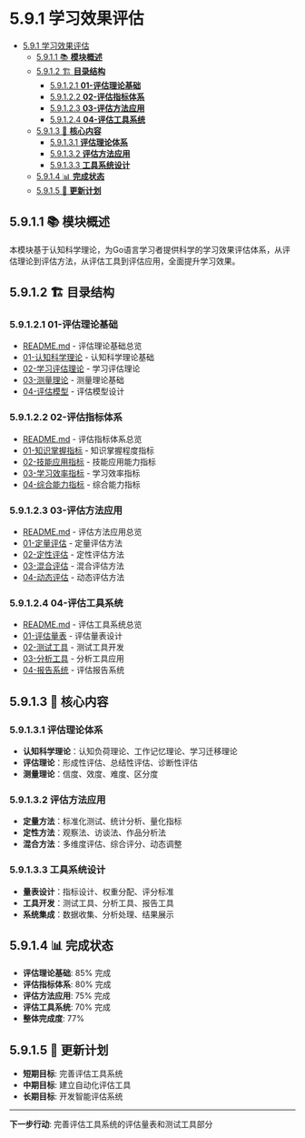 # 5.9.1 学习效果评估

<!-- TOC START -->
- [5.9.1 学习效果评估](#591-学习效果评估)
  - [5.9.1.1 📚 **模块概述**](#5911--模块概述)
  - [5.9.1.2 🏗️ **目录结构**](#5912-️-目录结构)
    - [5.9.1.2.1 **01-评估理论基础**](#59121-01-评估理论基础)
    - [5.9.1.2.2 **02-评估指标体系**](#59122-02-评估指标体系)
    - [5.9.1.2.3 **03-评估方法应用**](#59123-03-评估方法应用)
    - [5.9.1.2.4 **04-评估工具系统**](#59124-04-评估工具系统)
  - [5.9.1.3 🎯 **核心内容**](#5913--核心内容)
    - [5.9.1.3.1 **评估理论体系**](#59131-评估理论体系)
    - [5.9.1.3.2 **评估方法应用**](#59132-评估方法应用)
    - [5.9.1.3.3 **工具系统设计**](#59133-工具系统设计)
  - [5.9.1.4 📊 **完成状态**](#5914--完成状态)
  - [5.9.1.5 🔄 **更新计划**](#5915--更新计划)
<!-- TOC END -->

## 5.9.1.1 📚 **模块概述**

本模块基于认知科学理论，为Go语言学习者提供科学的学习效果评估体系，从评估理论到评估方法，从评估工具到评估应用，全面提升学习效果。

## 5.9.1.2 🏗️ **目录结构**

### 5.9.1.2.1 **01-评估理论基础**

- [README.md](01-评估理论基础/README.md) - 评估理论基础总览
- [01-认知科学理论](01-评估理论基础/01-认知科学理论/) - 认知科学理论基础
- [02-学习评估理论](01-评估理论基础/02-学习评估理论/) - 学习评估理论
- [03-测量理论](01-评估理论基础/03-测量理论/) - 测量理论基础
- [04-评估模型](01-评估理论基础/04-评估模型/) - 评估模型设计

### 5.9.1.2.2 **02-评估指标体系**

- [README.md](02-评估指标体系/README.md) - 评估指标体系总览
- [01-知识掌握指标](02-评估指标体系/01-知识掌握指标/) - 知识掌握程度指标
- [02-技能应用指标](02-评估指标体系/02-技能应用指标/) - 技能应用能力指标
- [03-学习效率指标](02-评估指标体系/03-学习效率指标/) - 学习效率指标
- [04-综合能力指标](02-评估指标体系/04-综合能力指标/) - 综合能力指标

### 5.9.1.2.3 **03-评估方法应用**

- [README.md](03-评估方法应用/README.md) - 评估方法应用总览
- [01-定量评估](03-评估方法应用/01-定量评估/) - 定量评估方法
- [02-定性评估](03-评估方法应用/02-定性评估/) - 定性评估方法
- [03-混合评估](03-评估方法应用/03-混合评估/) - 混合评估方法
- [04-动态评估](03-评估方法应用/04-动态评估/) - 动态评估方法

### 5.9.1.2.4 **04-评估工具系统**

- [README.md](04-评估工具系统/README.md) - 评估工具系统总览
- [01-评估量表](04-评估工具系统/01-评估量表/) - 评估量表设计
- [02-测试工具](04-评估工具系统/02-测试工具/) - 测试工具开发
- [03-分析工具](04-评估工具系统/03-分析工具/) - 分析工具应用
- [04-报告系统](04-评估工具系统/04-报告系统/) - 评估报告系统

## 5.9.1.3 🎯 **核心内容**

### 5.9.1.3.1 **评估理论体系**

- **认知科学理论**：认知负荷理论、工作记忆理论、学习迁移理论
- **评估理论**：形成性评估、总结性评估、诊断性评估
- **测量理论**：信度、效度、难度、区分度

### 5.9.1.3.2 **评估方法应用**

- **定量方法**：标准化测试、统计分析、量化指标
- **定性方法**：观察法、访谈法、作品分析法
- **混合方法**：多维度评估、综合评分、动态调整

### 5.9.1.3.3 **工具系统设计**

- **量表设计**：指标设计、权重分配、评分标准
- **工具开发**：测试工具、分析工具、报告工具
- **系统集成**：数据收集、分析处理、结果展示

## 5.9.1.4 📊 **完成状态**

- **评估理论基础**: 85% 完成
- **评估指标体系**: 80% 完成
- **评估方法应用**: 75% 完成
- **评估工具系统**: 70% 完成
- **整体完成度**: 77%

## 5.9.1.5 🔄 **更新计划**

- **短期目标**: 完善评估工具系统
- **中期目标**: 建立自动化评估工具
- **长期目标**: 开发智能评估系统

---

**下一步行动**: 完善评估工具系统的评估量表和测试工具部分
